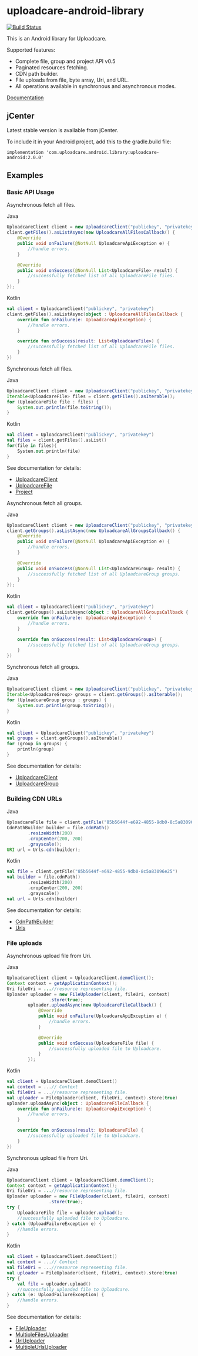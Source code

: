 uploadcare-android-library
===============

[![Build Status](https://travis-ci.org/uploadcare/uploadcare-android.png?branch=master)](https://travis-ci.org/uploadcare/uploadcare-android)

This is an Android library for Uploadcare.

Supported features:

- Complete file, group and project API v0.5
- Paginated resources fetching.
- CDN path builder.
- File uploads from file, byte array, Uri, and URL.
- All operations available in synchronous and asynchronous modes.

[Documentation](http://uploadcare.github.io/uploadcare-android/library/index.html)

## jCenter

Latest stable version is available from jCenter.

To include it in your Android project, add this to the gradle.build file:

```
implementation 'com.uploadcare.android.library:uploadcare-android:2.0.0'

```

## Examples

### Basic API Usage

Asynchronous fetch all files.

Java
```java
UploadcareClient client = new UploadcareClient("publickey", "privatekey");
client.getFiles().asListAsync(new UploadcareAllFilesCallback() {
    @Override
    public void onFailure(@NotNull UploadcareApiException e) {
        //handle errors.
    }

    @Override
    public void onSuccess(@NonNull List<UploadcareFile> result) {
        //successfully fetched list of all UploadcareFile files.
    }
});
```
Kotlin
```kotlin
val client = UploadcareClient("publickey", "privatekey")
client.getFiles().asListAsync(object : UploadcareAllFilesCallback {
    override fun onFailure(e: UploadcareApiException) {
        //handle errors.
    }

    override fun onSuccess(result: List<UploadcareFile>) {
        //successfully fetched list of all UploadcareFile files.
    }
})
```

Synchronous fetch all files.

Java
```java
UploadcareClient client = new UploadcareClient("publickey", "privatekey");
Iterable<UploadcareFile> files = client.getFiles().asIterable();
for (UploadcareFile file : files) {
    System.out.println(file.toString());
}
```
Kotlin
```kotlin
val client = UploadcareClient("publickey", "privatekey")
val files = client.getFiles().asList()
for(file in files){
    System.out.println(file)
}
```

See documentation for details:

* [UploadcareClient](http://uploadcare.github.io/uploadcare-android/library/com.uploadcare.android.library.api/-uploadcare-client/index.html)
* [UploadcareFile](http://uploadcare.github.io/uploadcare-android/library/com.uploadcare.android.library.api/-uploadcare-file/index.html)
* [Project](http://uploadcare.github.io/uploadcare-android/library/com.uploadcare.android.library.api/-project/index.html)

Asynchronous fetch all groups.

Java
```java
UploadcareClient client = new UploadcareClient("publickey", "privatekey");
client.getGroups().asListAsync(new UploadcareAllGroupsCallback() {
    @Override
    public void onFailure(@NotNull UploadcareApiException e) {
        //handle errors.
    }

    @Override
    public void onSuccess(@NonNull List<UploadcareGroup> result) {
        //successfully fetched list of all UploadcareGroup groups.
    }
});
```
Kotlin
```kotlin
val client = UploadcareClient("publickey", "privatekey")
client.getGroups().asListAsync(object : UploadcareAllGroupsCallback {
    override fun onFailure(e: UploadcareApiException) {
        //handle errors.
    }

    override fun onSuccess(result: List<UploadcareGroup>) {
        //successfully fetched list of all UploadcareGroup groups.
    }
})
```

Synchronous fetch all groups.

Java
```java
UploadcareClient client = new UploadcareClient("publickey", "privatekey");
Iterable<UploadcareGroup> groups = client.getGroups().asIterable();
for (UploadcareGroup group : groups) {
    System.out.println(group.toString());
}
```
Kotlin
```kotlin
val client = UploadcareClient("publickey", "privatekey")
val groups = client.getGroups().asIterable()
for (group in groups) {
    println(group)
}
```

See documentation for details:

* [UploadcareClient](http://uploadcare.github.io/uploadcare-android/library/com.uploadcare.android.library.api/-uploadcare-client/index.html)
* [UploadcareGroup](http://uploadcare.github.io/uploadcare-android/library/com.uploadcare.android.library.api/-uploadcare-group/index.html)

### Building CDN URLs

Java
```java
UploadcareFile file = client.getFile("85b5644f-e692-4855-9db0-8c5a83096e25");
CdnPathBuilder builder = file.cdnPath()
        .resizeWidth(200)
        .cropCenter(200, 200)
        .grayscale();
URI url = Urls.cdn(builder);
```
Kotlin
```kotlin
val file = client.getFile("85b5644f-e692-4855-9db0-8c5a83096e25")
val builder = file.cdnPath()
        .resizeWidth(200)
        .cropCenter(200, 200)
        .grayscale()
val url = Urls.cdn(builder)
```

See documentation for details:

* [CdnPathBuilder](http://uploadcare.github.io/uploadcare-android/library/com.uploadcare.android.library.urls/-cdn-path-builder/index.html)
* [Urls](http://uploadcare.github.io/uploadcare-android/library/com.uploadcare.android.library.urls/-urls/index.html)

### File uploads

Asynchronous upload file from Uri.

Java
```java
UploadcareClient client = UploadcareClient.demoClient();
Context context = getApplicationContext();
Uri fileUri = ...//resource representing file.
Uploader uploader = new FileUploader(client, fileUri, context)
                .store(true);
        uploader.uploadAsync(new UploadcareFileCallback() {
            @Override
            public void onFailure(UploadcareApiException e) {
                //handle errors.
            }

            @Override
            public void onSuccess(UploadcareFile file) {
                //successfully uploaded file to Uploadcare.
            }
        });
```
Kotlin
```kotlin
val client = UploadcareClient.demoClient()
val context = ...// Context
val fileUri = ...//resource representing file.
val uploader = FileUploader(client, fileUri, context).store(true)
uploader.uploadAsync(object : UploadcareFileCallback {
    override fun onFailure(e: UploadcareApiException) {
        //handle errors.
    }

    override fun onSuccess(result: UploadcareFile) {
        //successfully uploaded file to Uploadcare.
    }
})
```

Synchronous upload file from Uri.

Java
```java
UploadcareClient client = UploadcareClient.demoClient();
Context context = getApplicationContext();
Uri fileUri = ...//resource representing file.
Uploader uploader = new FileUploader(client, fileUri, context)
                .store(true);
try {
    UploadcareFile file = uploader.upload();
    //successfully uploaded file to Uploadcare.
} catch (UploadFailureException e) {
    //handle errors.
}
```
Kotlin
```kotlin
val client = UploadcareClient.demoClient()
val context = ...// Context
val fileUri = ...//resource representing file.
val uploader = FileUploader(client, fileUri, context).store(true)
try {
    val file = uploader.upload()
    //successfully uploaded file to Uploadcare.
} catch (e: UploadFailureException) {
    //handle errors.
}
```

See documentation for details:

* [FileUploader](http://uploadcare.github.io/uploadcare-android/library/com.uploadcare.android.library.upload/-file-uploader/index.html)
* [MultipleFilesUploader](http://uploadcare.github.io/uploadcare-android/library/com.uploadcare.android.library.upload/-multiple-files-uploader/index.html)
* [UrlUploader](http://uploadcare.github.io/uploadcare-android/library/com.uploadcare.android.library.upload/-url-uploader/index.html)
* [MultipleUrlsUploader](http://uploadcare.github.io/uploadcare-android/library/com.uploadcare.android.library.upload/-multiple-urls-uploader/index.html)